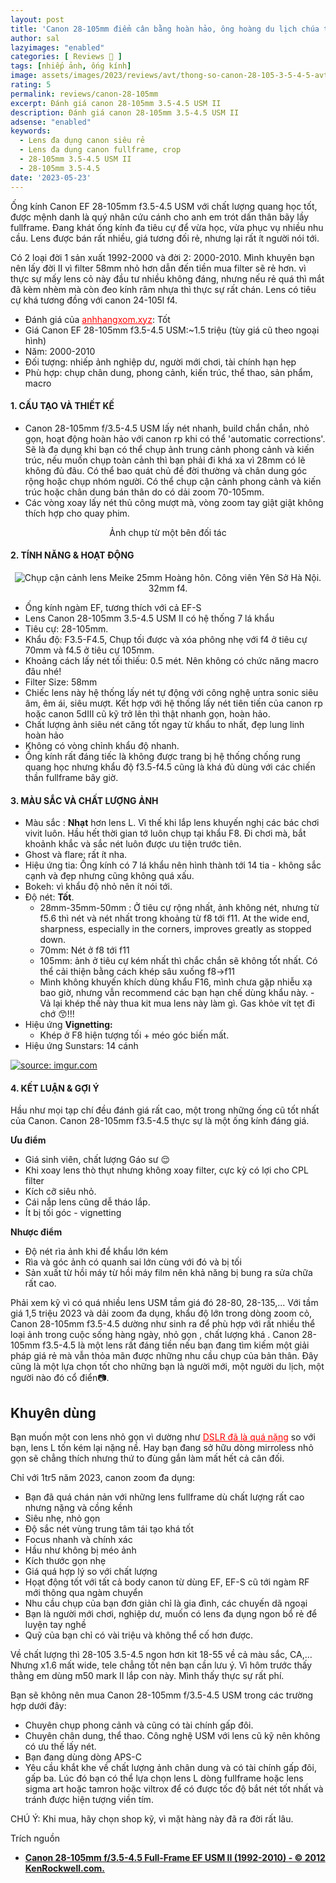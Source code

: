 ```yaml
---
layout: post
title: 'Canon 28-105mm điểm cân bằng hoàn hảo, ông hoàng du lịch chúa tể đa dụng!!!'
author: sal
lazyimages: "enabled"
categories: [ Reviews 📝 ]
tags: [nhiếp ảnh, ống kính]
image: assets/images/2023/reviews/avt/thong-so-canon-28-105-3-5-4-5-avt.webp
rating: 5
permalink: reviews/canon-28-105mm
excerpt: Đánh giá canon 28-105mm 3.5-4.5 USM II
description: Đánh giá canon 28-105mm 3.5-4.5 USM II
adsense: "enabled"
keywords:
  - Lens đa dụng canon siêu rẻ
  - Lens đa dụng canon fullframe, crop
  - 28-105mm 3.5-4.5 USM II
  - 28-105mm 3.5-4.5
date: '2023-05-23'
---
```


Ống kính Canon EF 28-105mm f3.5-4.5 USM với chất lượng quang học tốt, được mệnh danh là quý nhân cứu cánh cho anh em trót dấn thân bãy lầy fullframe. Đang khát ống kính đa tiêu cự để vừa học, vừa phục vụ nhiều nhu cầu. Lens được bán rất nhiều, giá tương đối rẻ, nhưng lại rất ít người nói tới.

Có 2 loại đời 1 sản xuất 1992-2000 và đời 2: 2000-2010. Mình khuyên bạn nên lấy đời II vì filter 58mm nhỏ hơn dẫn đến tiền mua filter sẽ rẻ hơn. vì thực sự mấy lens cỏ này đầu tư nhiều không đáng, nhưng nếu rẻ quá thì mắt đã kèm nhèm mà còn đeo kính râm nhựa thì thực sự rất chán. Lens có tiêu cự khá tương đồng với canon 24-105l f4.

<ul>
<li>Đánh giá của <a href="/nhiep-anh/reviews/tam-biet-canon-5d2" style="color:red" target="_blank">anhhangxom.xyz</a>: Tốt</li>
<li>Giá Canon EF 28-105mm f3.5-4.5 USM:~1.5 triệu (tùy giá cũ theo ngoại hình)</li>
<li>Năm: 2000-2010</li>
<li>Đối tượng: nhiếp ảnh nghiệp dư, người mới chơi, tài chính hạn hẹp</li>
<li>Phù hợp: chụp chân dung, phong cảnh, kiến trúc, thể thao, sản phẩm, macro</li>
</ul>

#### 1\. CẤU TẠO VÀ THIẾT KẾ

*   Canon 28-105mm f/3.5-4.5 USM lấy nét nhanh, build chắn chắn, nhỏ gọn, hoạt động hoàn hảo với canon rp khi có thể 'automatic corrections'. Sẽ là đa dụng khi bạn có thể chụp ảnh trung cảnh phong cảnh và kiến trúc, nếu muốn chụp toàn cảnh thì bạn phải đi khá xa vì 28mm có lẽ không đủ đâu. Có thể bao quát chủ đề đời thường và chân dung góc rộng hoặc chụp nhóm người. Có thể chụp cận cảnh phong cảnh và kiến trúc hoặc chân dung bán thân do có dải zoom 70-105mm.
*   Các vòng xoay lấy nét thủ công mượt mà, vòng zoom tay giật giật không thích hợp cho quay phim.

<div class="content" style="text-align:center; ">
<img data-src="./../assets/images/2023/reviews/thong-so-canon-28-105-3-5-4-5-2.webp" class=" lazyload img-thumb lazyimg " /><br><span class="image-caption">Ảnh chụp từ một bên đối tác</span></div>

#### 2\. TÍNH NĂNG & HOẠT ĐỘNG

<p style="text-align:center; ">
<picture>
  <source data-srcset="../../assets/images/2023/reviews/thong-so-canon-28-105-3-5-4-5-1.webp" />
  <img class="responsive" data-lowsrc="../../assets/images/2023/reviews/thong-so-canon-28-105-3-5-4-5-1.webp" alt="Chụp cận cảnh lens Meike 25mm" data-sizes="auto" loading="lazy"/>
  Hoàng hôn. Công viên Yên Sở Hà Nội. 32mm f4.
</picture>
</p>

*   Ống kính ngàm EF, tương thích với cả EF-S
*   Lens Canon 28-105mm 3.5-4.5 USM II có hệ thống 7 lá khẩu
*   Tiêu cự: 28-105mm.
*   Khẩu độ: F3.5-F4.5, Chụp tối được và xóa phông nhẹ với f4 ở tiêu cự 70mm và f4.5 ở tiêu cự 105mm.
*   Khoảng cách lấy nét tối thiếu: 0.5 mét. Nên không có chức năng macro đâu nhé!
*   Filter Size: 58mm
*   Chiếc lens này hệ thống lấy nét tự động với công nghệ untra sonic siêu âm, êm ái, siêu mượt. Kết hợp với hệ thống lấy nét tiên tiến của canon rp hoặc canon 5dIII cũ kỹ trở lên thì thật nhanh gọn, hoàn hảo.
*   Chất lượng ảnh siêu nét căng tốt ngay từ khẩu to nhất, đẹp lung linh hoàn hảo
*   Không có vòng chỉnh khẩu độ nhanh.
*   Ống kính rất đáng tiếc là không được trang bị hệ thống chống rung quang học nhưng khẩu độ f3.5-f4.5 cũng là khá đủ dùng với các chiến thần fullframe bây giờ.

#### 3\. MÀU SẮC VÀ CHẤT LƯỢNG ẢNH

*   Màu sắc : **Nhạt** hơn lens L. Vì thế khi lắp lens khuyến nghị các bác chơi vivit luôn. Hầu hết thời gian tớ luôn chụp tại khẩu F8. Đi chơi mà, bắt khoảnh khắc và sắc nét luôn được ưu tiện trước tiên.
*   Ghost và flare: rất ít nha.
*   Hiệu ứng tia: Ống kính có 7 lá khẩu nên hình thành tới 14 tia - không sắc cạnh và đẹp nhưng cũng không quá xấu.
*   Bokeh: vì khẩu độ nhỏ nên ít nói tới. 
*   Độ nét: **Tốt**.
    * 28mm-35mm-50mm : Ở tiêu cự rộng nhất, ảnh không nét, nhưng từ f5.6 thì nét và nét nhất trong khoảng từ f8 tới f11. At the wide end, sharpness, especially in the corners, improves greatly as stopped down.
    * 70mm: Nét ở f8 tới f11
    * 105mm: ảnh ở tiêu cự kém nhất thì chắc chắn sẽ không tốt nhất. Có thể cải thiện bằng cách khép sâu xuống f8->f11
    *   Mình không khuyến khích dùng khẩu F16, mình chưa gặp nhiễu xạ bao giờ, nhưng vẫn recommend các bạn hạn chế dùng khẩu này. - Vả lại khép thế này thua kit mua lens này làm gì. Gas khỏe vít tẹt đi chớ 😙!!!
*   Hiệu ứng **Vignetting:**
    *   Khép ở F8 hiện tượng tối + méo góc biến mất. 
* Hiệu ứng Sunstars: 14 cánh

<a href="https://imgur.com/vMjh1pf"><img src="https://i.imgur.com/vMjh1pf.jpg" title="source: imgur.com" /></a>

#### 4\. KẾT LUẬN & GỢI Ý

Hầu như mọi tạp chí đều đánh giá rất cao, một trong những ống cũ tốt nhất của Canon. Canon 28-105mm f3.5-4.5 thực sự là một ống kính đáng giá.

**Ưu điểm**

*   Giá sinh viên, chất lượng Gáo sư 😌
*   Khi xoay lens thò thụt nhưng không xoay filter, cực kỳ có lợi cho CPL filter
*   Kích cỡ siêu nhỏ.
*   Cái nắp lens cũng dễ tháo lắp.
*   Ít bị tối góc - vignetting

**Nhược điểm**

*   Độ nét rìa ảnh khi để khẩu lớn kém
*   Rìa và góc ảnh có quanh sai lớn cùng với đó và bị tối
*   Sản xuất từ hồi máy từ hồi máy film nên khả năng bị bung ra sửa chữa rất cao.

Phải xem kỹ vì có quá nhiều lens USM tầm giá đó 28-80, 28-135,... Với tầm giá 1,5 triệu 2023 và dải zoom đa dụng, khẩu độ lớn trong dòng zoom cỏ, Canon 28-105mm f3.5-4.5 dường như sinh ra để phù hợp với rất nhiều thể loại ảnh trong cuộc sống hàng ngày, nhỏ gọn , chất lượng khá . Canon 28-105mm f3.5-4.5 là một lens rất đáng tiền nếu bạn đang tìm kiếm một giải pháp giá rẻ mà vẫn thỏa mãn được những nhu cầu chụp của bản thân. Đây cũng là một lựa chọn tốt cho những bạn là người mới, một người du lịch, một người nào đó cổ điển📷.

<h2>Khuyên dùng</h2>

Bạn muốn một con lens nhỏ gọn vì dường như <a href="/nhiep-anh/reviews/tam-biet-canon-5d2" style="color:red" target="_blank">DSLR đã là quá nặng</a> so với bạn, lens L tốn kém lại nặng nề. Hay bạn đang sở hữu dòng  mirroless nhỏ gọn sẽ chẳng thích nhưng thứ to đùng gắn làm mất hết cả cân đối.

Chỉ với 1tr5 năm 2023, canon zoom đa dụng:

<ul>
  <li>Bạn đã quá chán nản với những lens fullframe dù chất lượng rất cao nhưng nặng và cồng kềnh</li>
  <li>Siêu nhẹ, nhỏ gọn</li>
  <li>Độ sắc nét vùng trung tâm tái tạo khá tốt</li>
  <li>Focus nhanh và chính xác</li>
  <li>Hầu như không bị méo ảnh</li>
  <li>Kích thước gọn nhẹ</li>
  <li>Giá quá hợp lý so với chất lượng</li>
  <li>Họạt động tốt với tất cả body canon từ dùng EF, EF-S cũ tới ngàm RF mới thông qua ngàm chuyển</li>
  <li>Nhu cầu chụp của bạn đơn giản chỉ là gia đình, các chuyến dã ngoại
<li>Bạn là người mới chơi, nghiệp dư, muốn có lens đa dụng ngon bổ rẻ để luyện tay nghề</li>
<li>Quỹ của bạn chỉ có vài triệu và không thể cố hơn được.</li>
</ul>


Về chất lượng thì 28-105 3.5-4.5 ngon hơn kit 18-55 về cả màu sắc, CA,... Nhưng x1.6 mất wide, tele chẳng tốt nên bạn cần lưu ý. Vì hôm trước thấy thằng em dùng m50 mark II lắp con này. Mình thấy thực sự rất phí.

Bạn sẽ không nên mua Canon 28-105mm f/3.5-4.5 USM trong các trường hợp dưới đây:

<ul>
  <li>Chuyên chụp phong cảnh và cũng có tài chính gấp đôi.</li>
  <li>Chuyên chân dung, thể thao. Công nghệ USM với lens cũ kỹ nên không có ưu thế lấy nét.</li>
  <li>Bạn đang dùng dòng APS-C</li>
  <li>Yêu cầu khắt khe về chất lượng ảnh chân dung và có tài chính gấp đôi, gấp ba. Lúc đó bạn có thể lựa chọn lens L dòng fullframe hoặc lens sigma art hoặc tamron hoặc viltrox để có được tốc độ bắt nét tốt nhất và tránh được hiện tượng viền tím.</li>
</ul>

CHÚ Ý: Khi mua, hãy chọn shop kỹ, vì mặt hàng này đã ra đời rất lâu.

Trích nguồn

*   [**Canon 28-105mm f/3.5-4.5 Full-Frame EF USM II (1992-2010) - © 2012 KenRockwell.com.**](https://www.kenrockwell.com/canon/lenses/28-105mm.htm#perf)
